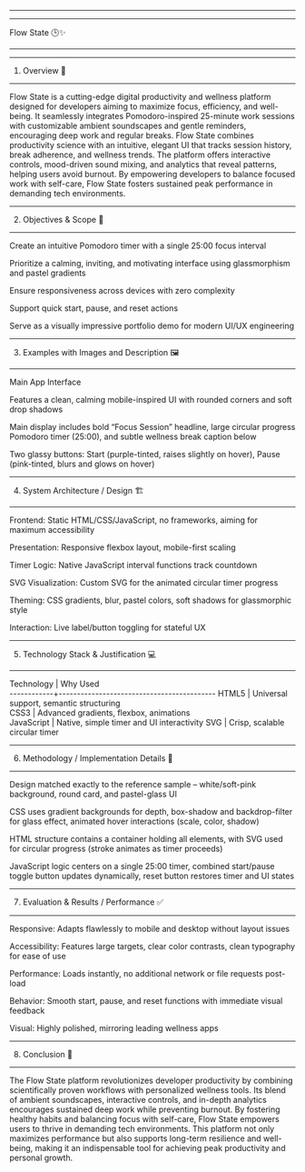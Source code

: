 ************************************************************************************************
************************************************************************************************

Flow State 🕒✨

************************************************************************************************
************************************************************************************************

1. Overview 📝

************************************************************************************************

Flow State is a cutting-edge digital productivity and wellness platform designed for developers aiming to maximize focus, efficiency, and well-being. It seamlessly integrates Pomodoro-inspired 25-minute work sessions with customizable ambient soundscapes and gentle reminders, encouraging deep work and regular breaks. Flow State combines productivity science with an intuitive, elegant UI that tracks session history, break adherence, and wellness trends. The platform offers interactive controls, mood-driven sound mixing, and analytics that reveal patterns, helping users avoid burnout. By empowering developers to balance focused work with self-care, Flow State fosters sustained peak performance in demanding tech environments.


************************************************************************************************

2. Objectives & Scope 🎯

************************************************************************************************

Create an intuitive Pomodoro timer with a single 25:00 focus interval

Prioritize a calming, inviting, and motivating interface using glassmorphism and pastel gradients

Ensure responsiveness across devices with zero complexity

Support quick start, pause, and reset actions

Serve as a visually impressive portfolio demo for modern UI/UX engineering

************************************************************************************************

3. Examples with Images and Description 🖼️

************************************************************************************************

Main App Interface

Features a clean, calming mobile-inspired UI with rounded corners and soft drop shadows

Main display includes bold “Focus Session” headline, large circular progress Pomodoro timer (25:00), and subtle wellness break caption below

Two glassy buttons: Start (purple-tinted, raises slightly on hover), Pause (pink-tinted, blurs and glows on hover)

************************************************************************************************

4. System Architecture / Design 🏗️

************************************************************************************************

Frontend: Static HTML/CSS/JavaScript, no frameworks, aiming for maximum accessibility

Presentation: Responsive flexbox layout, mobile-first scaling

Timer Logic: Native JavaScript interval functions track countdown

SVG Visualization: Custom SVG for the animated circular timer progress

Theming: CSS gradients, blur, pastel colors, soft shadows for glassmorphic style

Interaction: Live label/button toggling for stateful UX

************************************************************************************************

5. Technology Stack & Justification 💻

************************************************************************************************

Technology  |  Why Used                                 
------------+-------------------------------------------
HTML5       |  Universal support, semantic structuring  
CSS3        |  Advanced gradients, flexbox, animations  
JavaScript  |  Native, simple timer and UI interactivity
SVG         |  Crisp, scalable circular timer           

************************************************************************************************

6. Methodology / Implementation Details 🔧

************************************************************************************************

Design matched exactly to the reference sample – white/soft-pink background, round card, and pastel-glass UI

CSS uses gradient backgrounds for depth, box-shadow and backdrop-filter for glass effect, animated hover interactions (scale, color, shadow)

HTML structure contains a container holding all elements, with SVG used for circular progress (stroke animates as timer proceeds)

JavaScript logic centers on a single 25:00 timer, combined start/pause toggle button updates dynamically, reset button restores timer and UI states

************************************************************************************************

7. Evaluation & Results / Performance ✅

************************************************************************************************

Responsive: Adapts flawlessly to mobile and desktop without layout issues

Accessibility: Features large targets, clear color contrasts, clean typography for ease of use

Performance: Loads instantly, no additional network or file requests post-load

Behavior: Smooth start, pause, and reset functions with immediate visual feedback

Visual: Highly polished, mirroring leading wellness apps

************************************************************************************************

8. Conclusion 🌟

************************************************************************************************

The Flow State platform revolutionizes developer productivity by combining scientifically proven workflows with personalized wellness tools. Its blend of ambient soundscapes, interactive controls, and in-depth analytics encourages sustained deep work while preventing burnout. By fostering healthy habits and balancing focus with self-care, Flow State empowers users to thrive in demanding tech environments. This platform not only maximizes performance but also supports long-term resilience and well-being, making it an indispensable tool for achieving peak productivity and personal growth.
